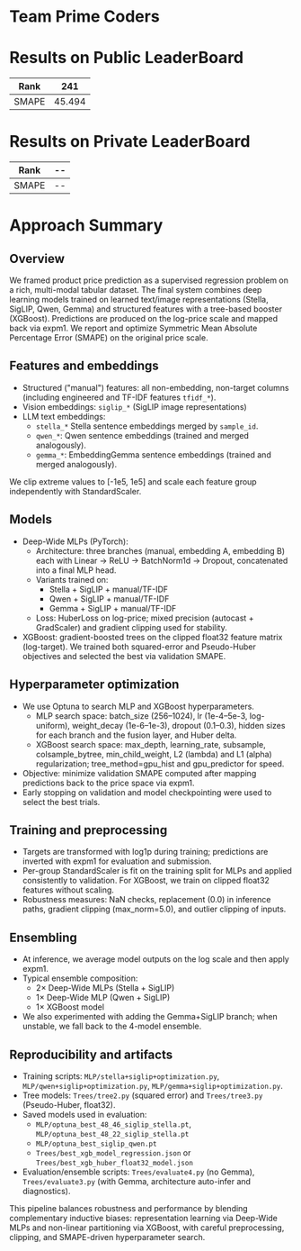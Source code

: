 # Team Prime Coders

# Results on Public LeaderBoard

|   Rank    |  241     |
|-------|-------|
| SMAPE | 45.494|

# Results on Private LeaderBoard

|   Rank    |  --     |
|-------|-------|
| SMAPE | -- |

# Approach Summary

## Overview
We framed product price prediction as a supervised regression problem on a rich, multi-modal tabular dataset. The final system combines deep learning models trained on learned text/image representations (Stella, SigLIP, Qwen, Gemma) and structured features with a tree-based booster (XGBoost). Predictions are produced on the log-price scale and mapped back via expm1. We report and optimize Symmetric Mean Absolute Percentage Error (SMAPE) on the original price scale.

## Features and embeddings
- Structured ("manual") features: all non-embedding, non-target columns (including engineered and TF-IDF features `tfidf_*`).
- Vision embeddings: `siglip_*` (SigLIP image representations)  
- LLM text embeddings:
  - `stella_*` Stella sentence embeddings merged by `sample_id`.
  - `qwen_*`: Qwen sentence embeddings (trained and merged analogously).
  - `gemma_*`: EmbeddingGemma sentence embeddings (trained and merged analogously).

We clip extreme values to [-1e5, 1e5] and scale each feature group independently with StandardScaler.

## Models
- Deep-Wide MLPs (PyTorch):
  - Architecture: three branches (manual, embedding A, embedding B) each with Linear → ReLU → BatchNorm1d → Dropout, concatenated into a final MLP head.
  - Variants trained on:
    - Stella + SigLIP + manual/TF-IDF
    - Qwen + SigLIP + manual/TF-IDF
    - Gemma + SigLIP + manual/TF-IDF
  - Loss: HuberLoss on log-price; mixed precision (autocast + GradScaler) and gradient clipping used for stability.
- XGBoost: gradient-boosted trees on the clipped float32 feature matrix (log-target). We trained both squared-error and Pseudo-Huber objectives and selected the best via validation SMAPE.

## Hyperparameter optimization
- We use Optuna to search MLP and XGBoost hyperparameters.
  - MLP search space: batch_size (256–1024), lr (1e-4–5e-3, log-uniform), weight_decay (1e-6–1e-3), dropout (0.1–0.3), hidden sizes for each branch and the fusion layer, and Huber delta.
  - XGBoost search space: max_depth, learning_rate, subsample, colsample_bytree, min_child_weight, L2 (lambda) and L1 (alpha) regularization; tree_method=gpu_hist and gpu_predictor for speed.
- Objective: minimize validation SMAPE computed after mapping predictions back to the price space via expm1.
- Early stopping on validation and model checkpointing were used to select the best trials.

## Training and preprocessing
- Targets are transformed with log1p during training; predictions are inverted with expm1 for evaluation and submission.
- Per-group StandardScaler is fit on the training split for MLPs and applied consistently to validation. For XGBoost, we train on clipped float32 features without scaling.
- Robustness measures: NaN checks, replacement (0.0) in inference paths, gradient clipping (max_norm=5.0), and outlier clipping of inputs.

## Ensembling
- At inference, we average model outputs on the log scale and then apply expm1.
- Typical ensemble composition:
  - 2× Deep-Wide MLPs (Stella + SigLIP)
  - 1× Deep-Wide MLP (Qwen + SigLIP)
  - 1× XGBoost model
- We also experimented with adding the Gemma+SigLIP branch; when unstable, we fall back to the 4-model ensemble.

## Reproducibility and artifacts
- Training scripts: `MLP/stella+siglip+optimization.py`, `MLP/qwen+siglip+optimization.py`, `MLP/gemma+siglip+optimization.py`.
- Tree models: `Trees/tree2.py` (squared error) and `Trees/tree3.py` (Pseudo-Huber, float32).
- Saved models used in evaluation:
  - `MLP/optuna_best_48_46_siglip_stella.pt`, `MLP/optuna_best_48_22_siglip_stella.pt`
  - `MLP/optuna_best_siglip_qwen.pt`
  - `Trees/best_xgb_model_regression.json` or `Trees/best_xgb_huber_float32_model.json`
- Evaluation/ensemble scripts: `Trees/evaluate4.py` (no Gemma), `Trees/evaluate3.py` (with Gemma, architecture auto-infer and diagnostics).

This pipeline balances robustness and performance by blending complementary inductive biases: representation learning via Deep-Wide MLPs and non-linear partitioning via XGBoost, with careful preprocessing, clipping, and SMAPE-driven hyperparameter search.



